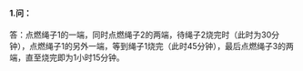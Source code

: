 #### 1.问：
答：点燃绳子1的一端，同时点燃绳子2的两端，待绳子2烧完时（此时为30分钟），点燃绳子1的另外一端，等到绳子1烧完（此时45分钟），最后点燃绳子3的两端，直至烧完即为1小时15分钟。








